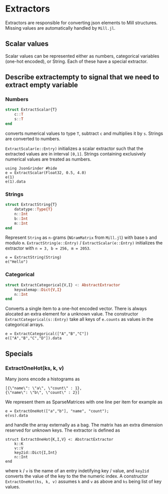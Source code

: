# Extractors

Extractors are responsible for converting json elements to Mill structures. Missing values are automatically handled by `Mill.jl`.

## Scalar values
Scalar values can be represented either as numbers, categorical variables (one-hot encoded), or String. Each of these have a special extractor.

## Describe extractempty to signal that we need to extract empty variable
### Numbers
```julia
struct ExtractScalar{T}
	c::T
	s::T
end
```
converts numerical values to type `T`, subtract `c` and multiplies it by `s`. Strings are converted to numbers.

`ExtractScalar(e::Entry)` initializes a scalar extractor such that the extracted values are in interval `[0,1]`. Strings containing exclusively numerical values are treated as numbers.
```@example 1
using JsonGrinder #hide
e = ExtractScalar(Float32, 0.5, 4.0)
e(1)
e(1).data
```

### Strings
```julia
struct ExtractString{T}
	datatype::Type{T}
	n::Int
	b::Int
	m::Int
end
```
Represent `String` as `n-`grams (`NGramMatrix` from `Mill.jl`) with base `b` and modulo `m`. `ExtractString(e::Entry)` / `ExtractScalar(e::Entry)` initializes the extractor with `n = 3, b = 256, m = 2053`.

```@example 1
e = ExtractString(String)
e("Hello")
```

### Categorical
```julia
struct ExtractCategorical{V,I} <: AbstractExtractor
	keyvalemap::Dict{V,I}
	n::Int
end
```
Converts a single item to a one-hot encoded vector. There is always alocated an extra element for a unknown value. The constructor `ExtractCategorical(s::Entry)` take all keys of `e.counts` as values in the categorical arrays.

```@example 1
e = ExtractCategorical(["A","B","C"])
e(["A","B","C","D"]).data
```


## Specials

### ExtractOneHot(ks, k, v) 

Many jsons encode a histograms as
```
[{\"name\": \"a\", \"count\" : 1},
{\"name\": \"b\", \"count\" : 2}]
```
We represent them as SparseMatrices with one line per item for example as
```@example 1
e = ExtractOneHot(["a","b"], "name", "count");
e(vs).data
```
and handle the array externally as a bag. The matrix has an extra dimension  reserved for unknown keys.
The extractor is defined as
```
struct ExtractOneHot{K,I,V} <: AbstractExtractor
	k::K
	v::V
	key2id::Dict{I,Int}
	n::Int
end
```
where `k` / `v` is the name of an entry indetifying key / value, and `key2id` converts the value of the key to the the numeric index. A constructor `ExtractOneHot(ks, k, v)` assumes `k` and `v` as above and `ks` being list of key values. 

